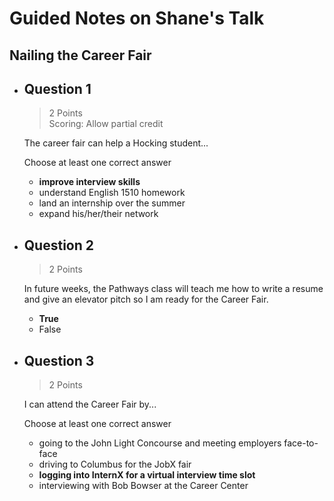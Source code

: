 # Guided Notes on Shane's Talk
## Nailing the Career Fair

- ## Question 1
    > 2 Points  
    > Scoring: Allow partial credit

    The career fair can help a Hocking student...

    Choose at least one correct answer
    - **improve interview skills**
    - understand English 1510 homework
    - land an internship over the summer
    - expand his/her/their network

- ## Question 2
    > 2 Points

    In future weeks, the Pathways class will teach me how to write a resume and give an elevator pitch so I am ready for the Career Fair.

    - **True**
    - False

- ## Question 3
    > 2 Points

    I can attend the Career Fair by...

    Choose at least one correct answer
    - going to the John Light Concourse and meeting employers face-to-face
    - driving to Columbus for the JobX fair
    - **logging into InternX for a virtual interview time slot**
    - interviewing with Bob Bowser at the Career Center
